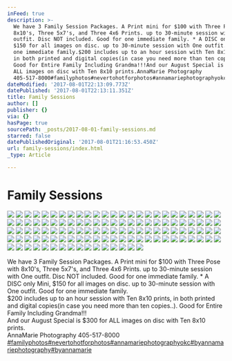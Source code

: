 ```yaml
---
inFeed: true
description: >-
  We have 3 Family Session Packages. A Print mini for $100 with Three Pose with
  8x10's, Three 5x7's, and Three 4x6 Prints. up to 30-minute session with One
  outfit. Disc NOT included. Good for one immediate family. * A DISC only Mini,
  $150 for all images on disc. up to 30-minute session with One outfit. Good for
  one immediate family.$200 includes up to an hour session with Ten 8x10 prints,
  in both printed and digital copies(in case you need more than ten copies..).
  Good for Entire Family Including Grandma!!!And our August Special is $300 for
  ALL images on disc with Ten 8x10 prints.AnnaMarie Photography
  405-517-8000#familyphotos#nevertohotforphotos#annamariephotographyokc#byannamariephotography#byannamarie
dateModified: '2017-08-01T22:13:09.773Z'
datePublished: '2017-08-01T22:13:11.351Z'
title: Family Sessions
author: []
publisher: {}
via: {}
hasPage: true
sourcePath: _posts/2017-08-01-family-sessions.md
starred: false
datePublishedOriginal: '2017-08-01T21:16:53.450Z'
url: family-sessions/index.html
_type: Article

---
```

# Family Sessions
![](https://the-grid-user-content.s3-us-west-2.amazonaws.com/f5e7e218-ebcb-4392-adcd-766f44031275.jpg)
![](https://the-grid-user-content.s3-us-west-2.amazonaws.com/eb60f239-ae98-4f65-a2cb-e4f2698c9ae4.jpg)
![](https://the-grid-user-content.s3-us-west-2.amazonaws.com/36fd8085-8f72-473c-9813-8c0b29905a1e.jpg)
![](https://the-grid-user-content.s3-us-west-2.amazonaws.com/eb1595e2-c455-419d-b21c-cc6af6cb6f80.jpg)
![](https://the-grid-user-content.s3-us-west-2.amazonaws.com/fb00e60d-d831-4210-b658-5177529a5829.jpg)
![](https://the-grid-user-content.s3-us-west-2.amazonaws.com/6ca11d27-6a57-4de3-9d2f-4d73e0229651.jpg)
![](https://the-grid-user-content.s3-us-west-2.amazonaws.com/f54ead50-25d0-489c-a008-fe7aeb6859ad.jpg)
![](https://the-grid-user-content.s3-us-west-2.amazonaws.com/b691e50e-d239-4b56-8787-8f163f644134.jpg)
![](https://the-grid-user-content.s3-us-west-2.amazonaws.com/aae0d0a1-f081-4a10-8f17-01a2a7b20a9c.jpg)
![](https://the-grid-user-content.s3-us-west-2.amazonaws.com/7d81bb26-c2ca-4190-bb3e-ed7c15259b4c.jpg)
![](https://the-grid-user-content.s3-us-west-2.amazonaws.com/0746b9c2-50b7-46aa-82c3-0c3d05542237.jpg)
![](https://the-grid-user-content.s3-us-west-2.amazonaws.com/cb618f64-8d3f-4d5e-938a-033bbb7c7423.jpg)
![](https://the-grid-user-content.s3-us-west-2.amazonaws.com/36a8e4c2-9a99-4916-a24e-a8b26951dfce.jpg)
![](https://the-grid-user-content.s3-us-west-2.amazonaws.com/f99348fa-a460-4c49-8c77-1668d6d82b21.jpg)
![](https://the-grid-user-content.s3-us-west-2.amazonaws.com/493c989b-b14d-4531-88f3-4a841761529a.jpg)
![](https://the-grid-user-content.s3-us-west-2.amazonaws.com/b74aa8e2-11f6-4839-b622-14e0a7301adf.jpg)
![](https://the-grid-user-content.s3-us-west-2.amazonaws.com/7c315428-5cfb-4c9d-acac-7da1f1602a26.jpg)
![](https://the-grid-user-content.s3-us-west-2.amazonaws.com/5e24b60e-17c7-4a9f-b8ba-7d2464e21408.jpg)
![](https://the-grid-user-content.s3-us-west-2.amazonaws.com/3ce2f36e-0520-4c18-a320-93684030b14c.jpg)
![](https://the-grid-user-content.s3-us-west-2.amazonaws.com/e343a088-be1e-4a49-94e4-3ee7969cd393.jpg)
![](https://the-grid-user-content.s3-us-west-2.amazonaws.com/55d95a9b-d002-4890-bbc5-f0070331cf67.jpg)
![](https://the-grid-user-content.s3-us-west-2.amazonaws.com/12b74b54-c535-4417-91be-a9d0886eb7d6.jpg)
![](https://the-grid-user-content.s3-us-west-2.amazonaws.com/34aca715-9246-47a5-8de8-16b419317273.jpg)
![](https://the-grid-user-content.s3-us-west-2.amazonaws.com/f3a1c9bc-4be4-441d-8721-16806ca451f3.jpg)
![](https://the-grid-user-content.s3-us-west-2.amazonaws.com/52547ee9-67e6-4996-bbde-b4bcb2a2b09a.jpg)
![](https://the-grid-user-content.s3-us-west-2.amazonaws.com/5bcfc28d-4ac3-4f5f-a230-02650f454a41.jpg)
![](https://the-grid-user-content.s3-us-west-2.amazonaws.com/b42906b9-955e-49b6-b3df-f285dd4954e9.jpg)
![](https://the-grid-user-content.s3-us-west-2.amazonaws.com/82ad9c1e-488c-42f4-922e-8d7d9880d7c1.jpg)
![](https://the-grid-user-content.s3-us-west-2.amazonaws.com/5edcdcf6-2dae-4e72-a22f-fc15caaf6044.jpg)
![](https://the-grid-user-content.s3-us-west-2.amazonaws.com/76bbf25f-6de8-4ebb-8d4d-67c577ecf922.jpg)
![](https://the-grid-user-content.s3-us-west-2.amazonaws.com/614a6c25-983b-4334-937e-088799985d88.jpg)
![](https://the-grid-user-content.s3-us-west-2.amazonaws.com/a3b82b83-a524-4870-a7a4-fd46d5cf4add.jpg)
![](https://the-grid-user-content.s3-us-west-2.amazonaws.com/4abf72e4-6418-4835-a4b2-1d4a2dbc4e34.jpg)
![](https://the-grid-user-content.s3-us-west-2.amazonaws.com/1b29f417-e5c6-4b88-a9f5-91604b2eb1fa.jpg)
![](https://the-grid-user-content.s3-us-west-2.amazonaws.com/f0d622e3-7417-4564-89bc-7e8781523e1f.jpg)
![](https://the-grid-user-content.s3-us-west-2.amazonaws.com/b90fbc6c-d901-4b2c-b932-6c8c2dac17e2.jpg)
![](https://the-grid-user-content.s3-us-west-2.amazonaws.com/f69f0295-9867-4803-b056-5ed61ec3bca0.jpg)
![](https://the-grid-user-content.s3-us-west-2.amazonaws.com/5e32ea66-1a13-4aa0-84fa-d85f534923de.jpg)
![](https://the-grid-user-content.s3-us-west-2.amazonaws.com/d6a8f12f-1edf-4883-9eaa-e9a2d392ccd5.jpg)
![](https://the-grid-user-content.s3-us-west-2.amazonaws.com/bb2872f9-6da7-4264-9784-75163fab0dd5.jpg)
![](https://the-grid-user-content.s3-us-west-2.amazonaws.com/50583c40-a4ee-4233-b728-344a48731a20.jpg)
![](https://the-grid-user-content.s3-us-west-2.amazonaws.com/cb757e91-4c18-4677-be3c-241ef49640c0.jpg)
![](https://the-grid-user-content.s3-us-west-2.amazonaws.com/85d9349d-95b9-4c73-88ba-cd8e559cd2ff.jpg)
![](https://the-grid-user-content.s3-us-west-2.amazonaws.com/c4c1e143-c250-4215-a19b-ca36b7d98f64.jpg)
![](https://the-grid-user-content.s3-us-west-2.amazonaws.com/f0daa168-484e-44b8-babe-1b5fb9f808ba.jpg)
![](https://the-grid-user-content.s3-us-west-2.amazonaws.com/a7319be1-dec1-4d78-a730-aad7dfd2771c.jpg)
![](https://the-grid-user-content.s3-us-west-2.amazonaws.com/e4d4055c-2dd6-45d4-94f1-3a83975d5ca1.jpg)
![](https://the-grid-user-content.s3-us-west-2.amazonaws.com/78927caf-f7f8-4a1b-87e8-a61ea016e3c2.jpg)
![](https://the-grid-user-content.s3-us-west-2.amazonaws.com/7fd7275a-fc41-4910-b2ce-8fc56a60ff21.jpg)
![](https://the-grid-user-content.s3-us-west-2.amazonaws.com/52bc955a-580d-4376-8de7-bbe79374eab9.jpg)
![](https://the-grid-user-content.s3-us-west-2.amazonaws.com/3188cbe2-b8ac-43a7-afc6-68fdd16fb0ea.jpg)
![](https://the-grid-user-content.s3-us-west-2.amazonaws.com/db1e3909-ea01-4038-a925-36102100989e.jpg)
![](https://the-grid-user-content.s3-us-west-2.amazonaws.com/ea31357d-724a-44ca-a7c0-6766fc1b95d6.jpg)
![](https://the-grid-user-content.s3-us-west-2.amazonaws.com/e1f47f42-2cfe-4f4b-bb31-68baf1710733.jpg)
![](https://the-grid-user-content.s3-us-west-2.amazonaws.com/359226c0-b10f-4561-963a-328be8eed732.jpg)
![](https://the-grid-user-content.s3-us-west-2.amazonaws.com/4eaa3e3e-e499-4fd9-98b7-0a47e8fdc48e.jpg)
![](https://the-grid-user-content.s3-us-west-2.amazonaws.com/c1686135-504a-4ef1-b049-a0a57ce9d6e0.jpg)
![](https://the-grid-user-content.s3-us-west-2.amazonaws.com/a180c9dc-b714-4e00-87bc-87dc40b7d1db.jpg)
![](https://the-grid-user-content.s3-us-west-2.amazonaws.com/9766a8d2-253c-4a46-87cf-d982a1c572cc.jpg)
![](https://the-grid-user-content.s3-us-west-2.amazonaws.com/1efd0257-d8f9-4530-8887-5b14fba1ed36.jpg)
![](https://the-grid-user-content.s3-us-west-2.amazonaws.com/fff0e2bc-b5a2-4606-a789-2d432face16a.jpg)
![](https://the-grid-user-content.s3-us-west-2.amazonaws.com/a5405f4c-6621-4960-8027-6bf2f375de99.jpg)
![](https://the-grid-user-content.s3-us-west-2.amazonaws.com/8c478d52-b2fd-41ff-8ee8-690fa487e2c4.jpg)
![](https://the-grid-user-content.s3-us-west-2.amazonaws.com/b2aff552-a509-4d33-ae4d-f09088d0a8fd.jpg)
![](https://the-grid-user-content.s3-us-west-2.amazonaws.com/50c478e0-e227-4035-af9a-1ca8c2a1dafc.jpg)
![](https://the-grid-user-content.s3-us-west-2.amazonaws.com/4b12874d-40ff-457f-8ab9-6c9ea839984a.jpg)
![](https://the-grid-user-content.s3-us-west-2.amazonaws.com/22da0bfb-f81f-40e3-87b1-e6458ba7214b.jpg)
![](https://the-grid-user-content.s3-us-west-2.amazonaws.com/30435ff8-ede5-4f1e-b5be-abce3e5692af.jpg)
![](https://the-grid-user-content.s3-us-west-2.amazonaws.com/4a901c7a-ba06-4978-87a0-b7bbfd828cb6.jpg)
![](https://the-grid-user-content.s3-us-west-2.amazonaws.com/7bd96749-bf54-46c8-b9f7-4de6ffb84354.jpg)
![](https://the-grid-user-content.s3-us-west-2.amazonaws.com/5fe6db15-eba6-43dc-a8de-3d66ad27ea2e.jpg)
![](https://the-grid-user-content.s3-us-west-2.amazonaws.com/dd529ebc-57da-48bc-8148-7d884d6928d4.jpg)
![](https://the-grid-user-content.s3-us-west-2.amazonaws.com/3873ac71-874f-491b-99d7-cd1ba12b5740.jpg)
![](https://the-grid-user-content.s3-us-west-2.amazonaws.com/e58b485c-2320-498d-a94b-b04994e0531d.jpg)
![](https://the-grid-user-content.s3-us-west-2.amazonaws.com/c7809d3f-083f-4b5d-8124-b6c19fe85ffd.jpg)
![](https://the-grid-user-content.s3-us-west-2.amazonaws.com/87aa0314-41c6-4203-b668-e0f3ec1ece94.jpg)
![](https://the-grid-user-content.s3-us-west-2.amazonaws.com/db4506d1-bcde-4506-8cb8-c9c0d184ce2b.jpg)
![](https://the-grid-user-content.s3-us-west-2.amazonaws.com/bd03eee1-dcc2-499d-b204-2cbd493e2706.jpg)
![](https://the-grid-user-content.s3-us-west-2.amazonaws.com/4b61a36b-0dc0-483d-80d9-a86952622ed9.jpg)
![](https://the-grid-user-content.s3-us-west-2.amazonaws.com/18c35840-3383-44f2-8c52-96b507d548c7.jpg)
![](https://the-grid-user-content.s3-us-west-2.amazonaws.com/5f793cdd-6e6d-4186-99e1-2620634a7e78.jpg)
![](https://the-grid-user-content.s3-us-west-2.amazonaws.com/3e651019-c786-4c3a-a86c-9da621479419.jpg)
![](https://the-grid-user-content.s3-us-west-2.amazonaws.com/b075520d-7e8f-4d3e-b446-f8e739f12348.jpg)
![](https://the-grid-user-content.s3-us-west-2.amazonaws.com/7d67774a-9a66-4656-b5a5-05f0f22b5a20.jpg)
![](https://the-grid-user-content.s3-us-west-2.amazonaws.com/26b6c6d9-6814-4f1f-a648-a7b2c9226008.jpg)
![](https://the-grid-user-content.s3-us-west-2.amazonaws.com/56b6bb27-1951-4b6c-a683-c9d42e03df73.jpg)
![](https://the-grid-user-content.s3-us-west-2.amazonaws.com/400c9d4e-d506-4b26-8b79-d4f9cc53223b.jpg)
![](https://the-grid-user-content.s3-us-west-2.amazonaws.com/4afbbb0d-a04a-4908-b537-ca2f79ec8f36.jpg)
![](https://the-grid-user-content.s3-us-west-2.amazonaws.com/bec8c43c-ca3c-4d24-9be8-e2abc80bfc48.jpg)
![](https://the-grid-user-content.s3-us-west-2.amazonaws.com/e120ef32-b3fe-4025-a508-935f88b58f8e.jpg)
![](https://the-grid-user-content.s3-us-west-2.amazonaws.com/255b22c4-002f-4b01-b673-8a5d8a42e0fe.jpg)
![](https://the-grid-user-content.s3-us-west-2.amazonaws.com/153215f0-2a43-47e3-8685-1e942e3f7c68.jpg)
![](https://the-grid-user-content.s3-us-west-2.amazonaws.com/08e3a9f0-f726-48f9-85f7-209edf3f661c.jpg)
![](https://the-grid-user-content.s3-us-west-2.amazonaws.com/cd256951-0147-45d6-9fac-5d9f4d7d1752.jpg)
![](https://the-grid-user-content.s3-us-west-2.amazonaws.com/f9c03724-9b32-4595-a2e8-0747a2c55dce.jpg)
![](https://the-grid-user-content.s3-us-west-2.amazonaws.com/b50a926e-6c3e-412b-aeb2-3981b21185d0.jpg)
![](https://the-grid-user-content.s3-us-west-2.amazonaws.com/ee988130-8f30-4531-a04c-737d1c5dc031.jpg)
![](https://the-grid-user-content.s3-us-west-2.amazonaws.com/2e858da6-7ebf-42a2-b62e-5533f096e2a9.jpg)
![](https://the-grid-user-content.s3-us-west-2.amazonaws.com/220c18b5-e2b4-42c7-8995-ce5d224ceca0.jpg)
![](https://the-grid-user-content.s3-us-west-2.amazonaws.com/65eee42c-c727-4748-ad2f-c822a95bbef6.jpg)
![](https://the-grid-user-content.s3-us-west-2.amazonaws.com/3a45ef38-7f3c-47f2-b91a-4f1dabcdba6b.jpg)
![](https://the-grid-user-content.s3-us-west-2.amazonaws.com/d41c2a92-dee8-452d-9158-00f3230106da.jpg)
![](https://the-grid-user-content.s3-us-west-2.amazonaws.com/0364a8ae-ecdc-4d9d-b031-20c0a9a3f3c9.jpg)
![](https://the-grid-user-content.s3-us-west-2.amazonaws.com/162457ea-ac64-41d4-a6bd-aefd36687263.jpg)
![](https://the-grid-user-content.s3-us-west-2.amazonaws.com/02aaa70c-5d56-49ef-9ad6-a69e809117da.jpg)
![](https://the-grid-user-content.s3-us-west-2.amazonaws.com/35a007ab-f80e-4682-8aa9-170bb8d000ce.jpg)
![](https://the-grid-user-content.s3-us-west-2.amazonaws.com/d35cb97d-f1f4-470d-b1ce-ade11bfbd516.jpg)
![](https://the-grid-user-content.s3-us-west-2.amazonaws.com/463c34d4-729a-4d2d-9d6b-72764a8b71ab.jpg)
![](https://the-grid-user-content.s3-us-west-2.amazonaws.com/0c2bcbc2-20b8-49e8-9144-276d6fdfc9ad.jpg)
![](https://the-grid-user-content.s3-us-west-2.amazonaws.com/5fe5b9e0-783c-4aa1-b5fb-42c1c794f1ed.jpg)
![](https://the-grid-user-content.s3-us-west-2.amazonaws.com/1c64ea4b-fa16-43a3-a94d-ebe2f492c43f.jpg)
![](https://s3-us-west-2.amazonaws.com/the-grid-img/p/610f63ba4f4ce1dcd140f51d2337a1330d6d5b99.jpg)
![](https://the-grid-user-content.s3-us-west-2.amazonaws.com/066fb05d-4d66-4489-be10-569b2c117d52.jpg)
![](https://the-grid-user-content.s3-us-west-2.amazonaws.com/b50d2cd5-978c-4198-b06e-16ade43698c9.jpg)
![](https://the-grid-user-content.s3-us-west-2.amazonaws.com/187828ec-8b98-4a59-8776-eac87144641f.jpg)
![](https://the-grid-user-content.s3-us-west-2.amazonaws.com/256189b2-212e-4fec-ab9a-6898f5b00d2a.jpg)

We have 3 Family Session Packages. A Print mini for $100 with Three Pose with 8x10's, Three 5x7's, and Three 4x6 Prints. up to 30-minute session with One outfit. Disc NOT included. Good for one immediate family. \* A DISC only Mini, $150 for all images on disc. up to 30-minute session with One outfit. Good for one immediate family.  
$200 includes up to an hour session with Ten 8x10 prints, in both printed and digital copies(in case you need more than ten copies..). Good for Entire Family Including Grandma!!!  
And our August Special is $300 for ALL images on disc with Ten 8x10 prints.  
AnnaMarie Photography 405-517-8000  
[\#familyphotos][0][\#nevertohotforphotos][1][\#annamariephotographyokc][2][\#byannamariephotography][3][\#byannamarie][4]

[0]: https://www.facebook.com/hashtag/familyphotos
[1]: https://www.facebook.com/hashtag/nevertohotforphotos
[2]: https://www.facebook.com/hashtag/annamariephotographyokc
[3]: https://www.facebook.com/hashtag/byannamariephotography
[4]: https://www.facebook.com/hashtag/byannamarie